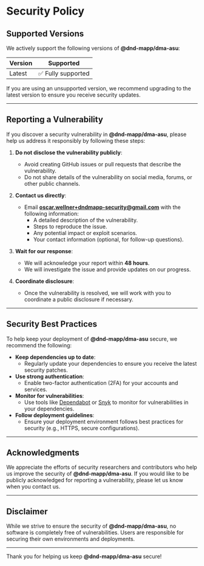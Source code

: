 # Security Policy

## Supported Versions

We actively support the following versions of **@dnd-mapp/dma-asu**:

| Version | Supported         |
|---------|-------------------|
| Latest  | ✅ Fully supported |

If you are using an unsupported version, we recommend upgrading to the latest version to ensure you receive security updates.

---

## Reporting a Vulnerability

If you discover a security vulnerability in **@dnd-mapp/dma-asu**, please help us address it responsibly by following these steps:

1. **Do not disclose the vulnerability publicly**:
    - Avoid creating GitHub issues or pull requests that describe the vulnerability.
    - Do not share details of the vulnerability on social media, forums, or other public channels.

2. **Contact us directly**:
    - Email **oscar.wellner+dndmapp-security@gmail.com** with the following information:
        - A detailed description of the vulnerability.
        - Steps to reproduce the issue.
        - Any potential impact or exploit scenarios.
        - Your contact information (optional, for follow-up questions).

3. **Wait for our response**:
    - We will acknowledge your report within **48 hours**.
    - We will investigate the issue and provide updates on our progress.

4. **Coordinate disclosure**:
    - Once the vulnerability is resolved, we will work with you to coordinate a public disclosure if necessary.

---

## Security Best Practices

To help keep your deployment of **@dnd-mapp/dma-asu** secure, we recommend the following:

- **Keep dependencies up to date**:
    - Regularly update your dependencies to ensure you receive the latest security patches.
- **Use strong authentication**:
    - Enable two-factor authentication (2FA) for your accounts and services.
- **Monitor for vulnerabilities**:
    - Use tools like [Dependabot](https://github.com/dependabot) or [Snyk](https://snyk.io/) to monitor for vulnerabilities in your dependencies.
- **Follow deployment guidelines**:
    - Ensure your deployment environment follows best practices for security (e.g., HTTPS, secure configurations).

---

## Acknowledgments

We appreciate the efforts of security researchers and contributors who help us improve the security of **@dnd-mapp/dma-asu**. If you would like to be publicly acknowledged for reporting a vulnerability, please let us know when you contact us.

---

## Disclaimer

While we strive to ensure the security of **@dnd-mapp/dma-asu**, no software is completely free of vulnerabilities. Users are responsible for securing their own environments and deployments.

---

Thank you for helping us keep **@dnd-mapp/dma-asu** secure!
